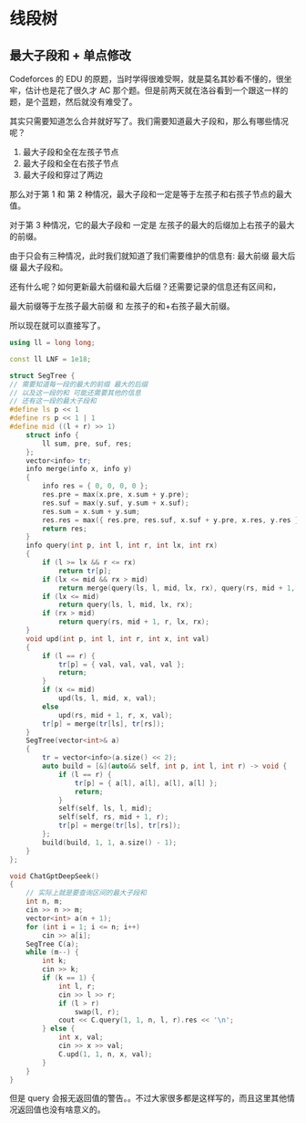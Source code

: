 # 线段树

## 最大子段和 + 单点修改

Codeforces 的 EDU 的原题，当时学得很难受啊，就是莫名其妙看不懂的，很坐牢，估计也是花了很久才 AC 那个题。但是前两天就在洛谷看到一个跟这一样的题，是个蓝题，然后就没有难受了。

其实只需要知道怎么合并就好写了。我们需要知道最大子段和，那么有哪些情况呢？

1. 最大子段和全在左孩子节点
2. 最大子段和全在右孩子节点
3. 最大子段和穿过了两边

那么对于第 1 和 第 2 种情况，最大子段和一定是等于左孩子和右孩子节点的最大值。

对于第 3 种情况，它的最大子段和 一定是 左孩子的最大的后缀加上右孩子的最大的前缀。

由于只会有三种情况，此时我们就知道了我们需要维护的信息有: 最大前缀 最大后缀 最大子段和。

还有什么呢？如何更新最大前缀和最大后缀？还需要记录的信息还有区间和，

最大前缀等于左孩子最大前缀 和 左孩子的和+右孩子最大前缀。

所以现在就可以直接写了。

```cpp
using ll = long long;

const ll LNF = 1e18;

struct SegTree {
// 需要知道每一段的最大的前缀 最大的后缀
// 以及这一段的和 可能还需要其他的信息
// 还有这一段的最大子段和
#define ls p << 1
#define rs p << 1 | 1
#define mid ((l + r) >> 1)
    struct info {
        ll sum, pre, suf, res;
    };
    vector<info> tr;
    info merge(info x, info y)
    {
        info res = { 0, 0, 0, 0 };
        res.pre = max(x.pre, x.sum + y.pre);
        res.suf = max(y.suf, y.sum + x.suf);
        res.sum = x.sum + y.sum;
        res.res = max({ res.pre, res.suf, x.suf + y.pre, x.res, y.res });
        return res;
    }
    info query(int p, int l, int r, int lx, int rx)
    {
        if (l >= lx && r <= rx)
            return tr[p];
        if (lx <= mid && rx > mid)
            return merge(query(ls, l, mid, lx, rx), query(rs, mid + 1, r, lx, rx));
        if (lx <= mid)
            return query(ls, l, mid, lx, rx);
        if (rx > mid)
            return query(rs, mid + 1, r, lx, rx);
    }
    void upd(int p, int l, int r, int x, int val)
    {
        if (l == r) {
            tr[p] = { val, val, val, val };
            return;
        }
        if (x <= mid)
            upd(ls, l, mid, x, val);
        else
            upd(rs, mid + 1, r, x, val);
        tr[p] = merge(tr[ls], tr[rs]);
    }
    SegTree(vector<int>& a)
    {
        tr = vector<info>(a.size() << 2);
        auto build = [&](auto&& self, int p, int l, int r) -> void {
            if (l == r) {
                tr[p] = { a[l], a[l], a[l], a[l] };
                return;
            }
            self(self, ls, l, mid);
            self(self, rs, mid + 1, r);
            tr[p] = merge(tr[ls], tr[rs]);
        };
        build(build, 1, 1, a.size() - 1);
    }
};

void ChatGptDeepSeek()
{
    // 实际上就是要查询区间的最大子段和
    int n, m;
    cin >> n >> m;
    vector<int> a(n + 1);
    for (int i = 1; i <= n; i++)
        cin >> a[i];
    SegTree C(a);
    while (m--) {
        int k;
        cin >> k;
        if (k == 1) {
            int l, r;
            cin >> l >> r;
            if (l > r)
                swap(l, r);
            cout << C.query(1, 1, n, l, r).res << '\n';
        } else {
            int x, val;
            cin >> x >> val;
            C.upd(1, 1, n, x, val);
        }
    }
}
```

但是 query 会报无返回值的警告。。不过大家很多都是这样写的，而且这里其他情况返回值也没有啥意义的。